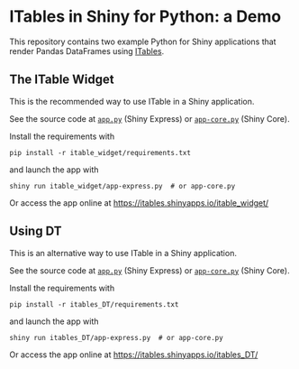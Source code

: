 # ITables in Shiny for Python: a Demo

This repository contains two example Python for Shiny applications that render
Pandas DataFrames using [ITables](https://mwouts.github.io/itables).

## The ITable Widget

This is the recommended way to use ITable in a Shiny application.

See the source code at [`app.py`](itable_widget/app.py) (Shiny Express) or [`app-core.py`](itable_widget/app-core.py) (Shiny Core).

Install the requirements with
```
pip install -r itable_widget/requirements.txt
```
and launch the app with
```
shiny run itable_widget/app-express.py  # or app-core.py
```

Or access the app online at https://itables.shinyapps.io/itable_widget/

## Using DT

This is an alternative way to use ITable in a Shiny application.

See the source code at [`app.py`](itables_DT/app.py) (Shiny Express) or [`app-core.py`](itables_DT/app-core.py) (Shiny Core).

Install the requirements with
```
pip install -r itables_DT/requirements.txt
```
and launch the app with
```
shiny run itables_DT/app-express.py  # or app-core.py
```

Or access the app online at https://itables.shinyapps.io/itables_DT/
